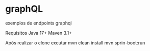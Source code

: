 # graphQL
exemplos de endpoints graphql

Requisitos
  Java 17+
  Maven 3.1+

Após realizar o clone excutar
  mvn clean install
  mvn sprin-boot:run
  
